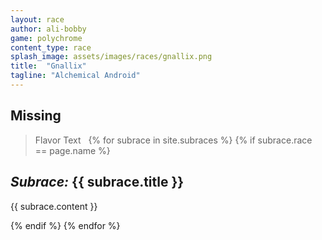 ```yaml
---
layout: race
author: ali-bobby
game: polychrome
content_type: race
splash_image: assets/images/races/gnallix.png
title:  "Gnallix"
tagline: "Alchemical Android"
---
```


## Missing


> Flavor Text
 
{% for subrace in site.subraces %}
{% if subrace.race == page.name %}

## *Subrace:* {{ subrace.title }}
{{ subrace.content }}

{% endif %}
{% endfor %}